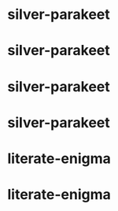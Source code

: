 # silver-parakeet
# silver-parakeet
# silver-parakeet
# silver-parakeet
# literate-enigma
# literate-enigma

